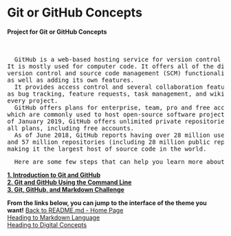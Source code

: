 # Git or GitHub Concepts</br>
<b>Project for Git or GitHub Concepts</b></br>
</br></br>
<pre>
  GitHub is a web-based hosting service for version control using Git. 
It is mostly used for computer code. It offers all of the distributed 
version control and source code management (SCM) functionality of Git 
as well as adding its own features.
  It provides access control and several collaboration features such 
as bug tracking, feature requests, task management, and wikis for 
every project.
  GitHub offers plans for enterprise, team, pro and free accounts 
which are commonly used to host open-source software projects. As 
of January 2019, GitHub offers unlimited private repositories to 
all plans, including free accounts.
  As of June 2018, GitHub reports having over 28 million users 
and 57 million repositories (including 28 million public repositories),
making it the largest host of source code in the world.
</pre>

<pre>  Here are some few steps that can help you learn more about Git or Github:</pre>
<b><a href="https://content.techinnovator.info/mu/sp19/all/git/Introduction%20to%20Git%20and%20GitHub.html" target="_blank">1. Introduction to Git and GitHub</a></b><br>
<b><a href="https://youtu.be/ZdyeVhBn0Yw" target="_blank">2. Git and GitHub Using the Command Line</a></b><br>
<b><a href="Git GitHub and Markdown" target="_blank">3. Git, GitHub, and Markdown Challenge</a></b><br>

<b>From the links below, you can jump to the interface of the theme you want!</b>
[Back to README.md - Home Page](README.md)</br>
[Heading to Markdown Language](MarkdownLanguage.md)</br>
[Heading to Digital Concepts](DigitalConcepts.md)</br></br>

